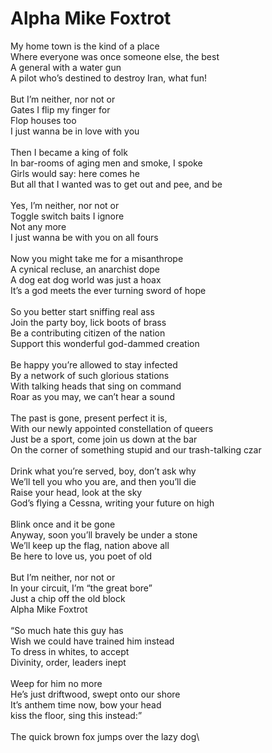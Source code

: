 # Alpha Mike Foxtrot

My home town is the kind of a place\
Where everyone was once someone else, the best\
A general with a water gun\
A pilot who’s destined to destroy Iran, what fun!\
\
But I’m neither, nor not or \
Gates I flip my finger for\
Flop houses too\
I just wanna be in love with you\
\
Then I became a king of folk\
In bar-rooms of aging men and smoke, I spoke\
Girls would say: here comes he\
But all that I wanted was to get out and pee, and be\
\
Yes, I’m neither, nor not or\
Toggle switch baits I ignore\
Not any more\
I just wanna be with you on all fours\
\
Now you might take me for a misanthrope\
A cynical recluse, an anarchist dope\
A dog eat dog world was just a hoax\
It’s a god meets the ever turning sword of hope\
\
So you better start sniffing real ass\
Join the party boy, lick boots of brass\
Be a contributing citizen of the nation\
Support this wonderful god-dammed creation\
\
Be happy you’re allowed to stay infected\
By a network of such glorious stations\
With talking heads that sing on command\
Roar as you may, we can’t hear a sound\
\
The past is gone, present perfect it is, \
With our newly appointed constellation of queers\
Just be a sport, come join us down at the bar\
On the corner of something stupid and our trash-talking czar\
\
Drink what you’re served, boy, don’t ask why\
We’ll tell you who you are, and then you’ll die\
Raise your head, look at the sky\
God’s flying a Cessna, writing your future on high\
\
Blink once and it be gone\
Anyway, soon you’ll bravely be under a stone\
We’ll keep up the flag, nation above all\
Be here to love us, you poet of old\
\
But I’m neither, nor not or\
In your circuit, I’m “the great bore”\
Just a chip off the old block\
Alpha Mike Foxtrot \
\
“So much hate this guy has\
Wish we could have trained him instead\
To dress in whites, to accept\
Divinity, order, leaders inept\
\
Weep for him no more\
He’s just driftwood, swept onto our shore\
It’s anthem time now, bow your head \
kiss the floor, sing this instead:”\
\
The quick brown fox jumps over the lazy dog\

